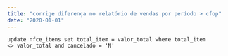 ```yaml
---
title: "corrige diferença no relatório de vendas por período > cfop"
date: "2020-01-01"
---
```


<code>update nfce_itens set total_item = valor_total
where total_item <> valor_total and cancelado = 'N'
</code>